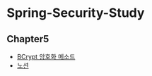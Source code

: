 # Spring-Security-Study

## Chapter5
- [BCrypt 암호화 메소드](https://www.youtube.com/watch?v=B03OoUVgVIA&list=PLJkjrxxiBSFCKD9TRKDYn7IE96K2u3C3U&index=6&ab_channel=%EA%B0%9C%EB%B0%9C%EC%9E%90%EC%9C%A0%EB%AF%B8)<br>
- [노션](https://substantial-park-a17.notion.site/5-BCrypt-69a7ba0b16894f23bb18b75b833f92cc)

